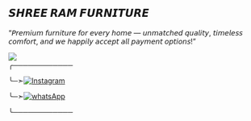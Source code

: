 ## 𝙎𝙃𝙍𝙀𝙀 𝙍𝘼𝙈 𝙁𝙐𝙍𝙉𝙄𝙏𝙐𝙍𝙀
 “𝘗𝘳𝘦𝘮𝘪𝘶𝘮 𝘧𝘶𝘳𝘯𝘪𝘵𝘶𝘳𝘦 𝘧𝘰𝘳 𝘦𝘷𝘦𝘳𝘺 𝘩𝘰𝘮𝘦 — 𝘶𝘯𝘮𝘢𝘵𝘤𝘩𝘦𝘥 𝘲𝘶𝘢𝘭𝘪𝘵𝘺, 𝘵𝘪𝘮𝘦𝘭𝘦𝘴𝘴 𝘤𝘰𝘮𝘧𝘰𝘳𝘵, 𝘢𝘯𝘥 𝘸𝘦 𝘩𝘢𝘱𝘱𝘪𝘭𝘺 𝘢𝘤𝘤𝘦𝘱𝘵 𝘢𝘭𝘭 𝘱𝘢𝘺𝘮𝘦𝘯𝘵 𝘰𝘱𝘵𝘪𝘰𝘯𝘴!”
<div align="left">
  <img src="https://readme-typing-svg.herokuapp.com?color=000000&center=true&lines=──+𝙎𝙃𝙍𝙀𝙀 𝙍𝘼𝙈 𝙁𝙐𝙍𝙉𝙄𝙏𝙐𝙍𝙀𝙎+──&width=120&height=60">
</div>
 ╭────────────

╰─➣[![Instagram](https://img.shields.io/badge/Zenix-Instagram-red?style=for-the-badge&logo=Instagram)](https://www.instagram.com/zenix._.0?igsh=MTBjMTBobXhxanQwYg==) 


╰─➣[![whatsApp](https://img.shields.io/badge/Zenitsu-Whatsapp-green?style=for-the-badge&logo=whatsApp)]([https://wa.me/](https://wa.me/918387834476)) 


╰────────────
